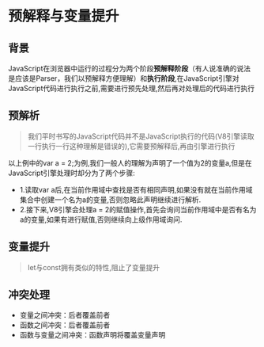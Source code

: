 # 预解释与变量提升

## 背景
JavaScript在浏览器中运行的过程分为两个阶段**预解释阶段**（有人说准确的说法是应该是Parser，我们以预解释方便理解）和**执行阶段**,在JavaScript引擎对JavaScript代码进行执行之前,需要进行预先处理,然后再对处理后的代码进行执行

## 预解析

> 我们平时书写的JavaScript代码并不是JavaScript执行的代码(V8引擎读取一行执行一行这种理解是错误的),它需要预解释后,再由引擎进行执行

以上例中的var a = 2;为例,我们一般人的理解为声明了一个值为2的变量a,但是在JavaScript引擎处理时却分为了两个步骤:
- 1.读取var a后,在当前作用域中查找是否有相同声明,如果没有就在当前作用域集合中创建一个名为a的变量,否则忽略此声明继续进行解析.
- 2.接下来,V8引擎会处理a = 2的赋值操作,首先会询问当前作用域中是否有名为a的变量,如果有进行赋值,否则继续向上级作用域询问.

## 变量提升


> let与const拥有类似的特性,阻止了变量提升

## 冲突处理
- 变量之间冲突：后者覆盖前者
- 函数之间冲突：后者覆盖前者
- 函数与变量之间冲突：函数声明将覆盖变量声明
